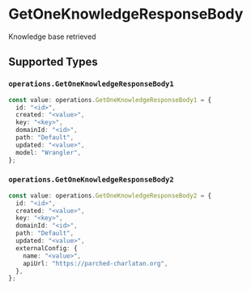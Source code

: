 # GetOneKnowledgeResponseBody

Knowledge base retrieved


## Supported Types

### `operations.GetOneKnowledgeResponseBody1`

```typescript
const value: operations.GetOneKnowledgeResponseBody1 = {
  id: "<id>",
  created: "<value>",
  key: "<key>",
  domainId: "<id>",
  path: "Default",
  updated: "<value>",
  model: "Wrangler",
};
```

### `operations.GetOneKnowledgeResponseBody2`

```typescript
const value: operations.GetOneKnowledgeResponseBody2 = {
  id: "<id>",
  created: "<value>",
  key: "<key>",
  domainId: "<id>",
  path: "Default",
  updated: "<value>",
  externalConfig: {
    name: "<value>",
    apiUrl: "https://parched-charlatan.org",
  },
};
```

